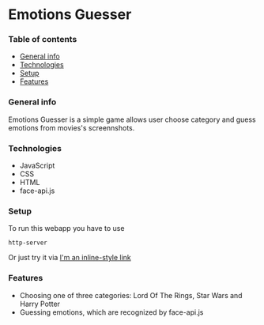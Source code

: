 # Emotions Guesser

### Table of contents
* [General info](#general-info)
* [Technologies](#technologies)
* [Setup](#setup)
* [Features](#features)

### General info

Emotions Guesser is a simple game allows user choose category and guess emotions from movies's screennshots.

### Technologies
* JavaScript
* CSS
* HTML
* face-api.js

### Setup
To run this webapp you have to use

```http-server```

Or just try it via [I'm an inline-style link](https://lapa44.github.io/EmotionsJSVanilia/)

### Features
* Choosing one of three categories: Lord Of The Rings, Star Wars and Harry Potter
* Guessing emotions, which are recognized by face-api.js
